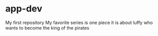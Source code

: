 # app-dev
My first repository
My favorite series is one piece it is about luffy who wants to become the king of the pirates
